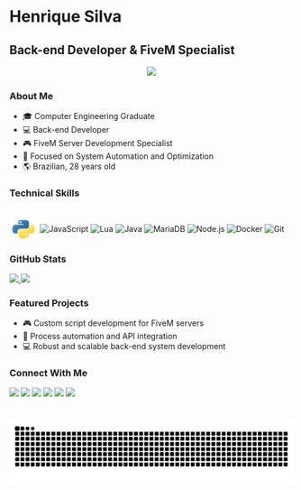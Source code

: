 # Henrique Silva
## Back-end Developer & FiveM Specialist

<div align="center">
  <img src="https://readme-typing-svg.herokuapp.com/?color=538bec&size=35&center=true&vCenter=true&width=1000&lines=HELLO,+MY+NAME+IS+HENRIQUE+SILVA;I'm+a+Back-end+Developer;FiveM+Development+Specialist;Computer+Engineering+Graduate" />
</div>

### About Me
- 🎓 Computer Engineering Graduate
- 💻 Back-end Developer
- 🎮 FiveM Server Development Specialist
- 🔧 Focused on System Automation and Optimization
- 🌎 Brazilian, 28 years old

### Technical Skills
<div style="display: inline_block"><br>
  <img align="center" alt="Python" height="40" width="50" src="https://raw.githubusercontent.com/devicons/devicon/master/icons/python/python-original.svg">
  <img align="center" alt="JavaScript" height="40" width="50" src="https://cdn.jsdelivr.net/gh/devicons/devicon/icons/javascript/javascript-original.svg">
  <img align="center" alt="Lua" height="40" width="50" src="https://cdn.jsdelivr.net/gh/devicons/devicon@latest/icons/lua/lua-plain.svg">
  <img align="center" alt="Java" height="40" width="50" src="https://cdn.jsdelivr.net/gh/devicons/devicon/icons/java/java-original.svg">
  <img align="center" alt="MariaDB" height="40" width="50" src="https://cdn.jsdelivr.net/gh/devicons/devicon/icons/mariadb/mariadb-original.svg">
  <img align="center" alt="Node.js" height="40" width="50" src="https://cdn.jsdelivr.net/gh/devicons/devicon/icons/nodejs/nodejs-original.svg">
  <img align="center" alt="Docker" height="40" width="50" src="https://cdn.jsdelivr.net/gh/devicons/devicon/icons/docker/docker-original.svg">
  <img align="center" alt="Git" height="40" width="50" src="https://cdn.jsdelivr.net/gh/devicons/devicon/icons/git/git-original.svg">
</div>


### GitHub Stats
<div>
  <a href="https://github.com/euhenri">
    <img height="180em" src="https://github-readme-stats.vercel.app/api?username=euhenri&show_icons=true&theme=holi&include_all_commits=true&count_private=true&hide_border=true&custom_title=My%20GitHub%20Stats"/>
    <img height="180em" src="https://github-readme-stats.vercel.app/api/top-langs/?username=euhenri&layout=donut&langs_count=7&theme=holi&hide_border=true&custom_title=Most%20Used%20Languages"/>
  </a>
</div>

### Featured Projects
- 🎮 Custom script development for FiveM servers
- 🔧 Process automation and API integration
- 💻 Robust and scalable back-end system development

### Connect With Me
<div> 
  <a href="https://www.linkedin.com/in/henrique-silva-42aa41b5/" target="_blank"><img src="https://img.shields.io/badge/-LinkedIn-%230077B5?style=for-the-badge&logo=linkedin&logoColor=white" target="_blank"></a>
  <a href="mailto:henriques748@gmail.com"><img src="https://img.shields.io/badge/-Gmail-%23333?style=for-the-badge&logo=gmail&logoColor=white" target="_blank"></a>
  <a href="https://discord.gg/4ugtBEkfG3" target="_blank"><img src="https://img.shields.io/badge/Discord-7289DA?style=for-the-badge&logo=discord&logoColor=white" target="_blank"></a>
  <a href="https://www.youtube.com/channel/UCitH4mVXkdwpyb9SMzqBbsg" target="_blank"><img src="https://img.shields.io/badge/YouTube-FF0000?style=for-the-badge&logo=youtube&logoColor=white" target="_blank"></a>
  <a href="https://www.instagram.com/_euhenri_/?hl=pt" target="_blank"><img src="https://img.shields.io/badge/-Instagram-%23E4405F?style=for-the-badge&logo=instagram&logoColor=white" target="_blank"></a>
  <a href="https://www.twitch.tv/henriizinn" target="_blank"><img src="https://img.shields.io/badge/Twitch-9146FF?style=for-the-badge&logo=twitch&logoColor=white" target="_blank"></a>
</div>

#
<div align="center">
  <img src="https://raw.githubusercontent.com/euhenri/euhenri/output/snake.svg" alt="Snake animation" />
</div>
